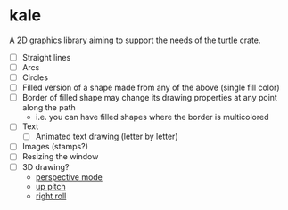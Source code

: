 # kale

A 2D graphics library aiming to support the needs of the [turtle] crate.

- [ ] Straight lines
- [ ] Arcs
- [ ] Circles
- [ ] Filled version of a shape made from any of the above (single fill color)
- [ ] Border of filled shape may change its drawing properties at any point along the path
  - i.e. you can have filled shapes where the border is multicolored
- [ ] Text
  - [ ] Animated text drawing (letter by letter)
- [ ] Images (stamps?)
- [ ] Resizing the window
- [ ] 3D drawing?
  - [perspective mode](http://aucblogo.org/aucblogo-4.7/help/perspective.frame.html)
  - [up pitch](http://aucblogo.org/aucblogo-4.7/help/up.html)
  - [right roll](http://aucblogo.org/aucblogo-4.7/help/rr.html)

[turtle]: https://github.com/sunjay/turtle
